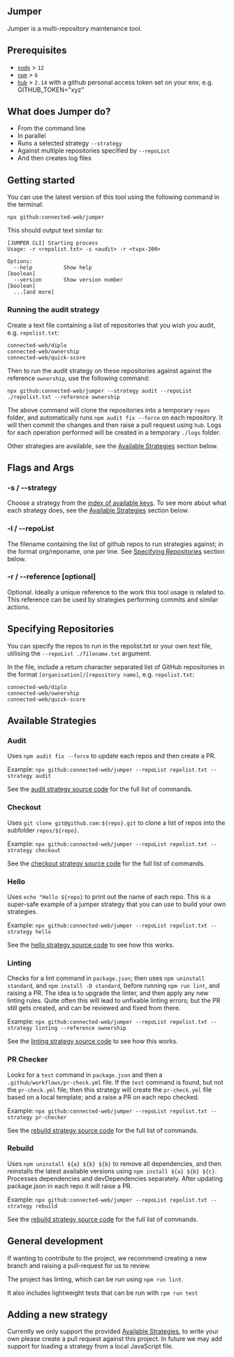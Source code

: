## Jumper

Jumper is a multi-repository maintenance tool.

## Prerequisites
- [`node`](https://nodejs.org/en/) > `12`
- [`npm`](https://www.npmjs.com/) > `6`
- [`hub`](https://github.com/github/hub) > `2.14` with a github personal access token set on your env, e.g. GITHUB_TOKEN="xyz"

## What does Jumper do?

- From the command line
- In parallel
- Runs a selected strategy `--strategy`
- Against multiple repositories specified by `--repoList`
- And then creates log files

## Getting started

You can use the latest version of this tool using the following command in the terminal:
```
npx github:connected-web/jumper
```

This should output text similar to: 
```
[JUMPER CLI] Starting process
Usage: -r <repolist.txt> -s <audit> -r <tvpx-200>

Options:
  --help          Show help                                            [boolean]
  --version       Show version number                                  [boolean]
  ...[and more]
```

### Running the audit strategy

Create a text file containing a list of repositories that you wish you audit, e.g. `repolist.txt`:

```
connected-web/diplo
connected-web/ownership
connected-web/quick-score
```

Then to run the audit strategy on these repositories against against the reference `ownership`, use the following command: 

```
npx github:connected-web/jumper --strategy audit --repoList ./repolist.txt --reference ownership
```

The above command will clone the repositories into a temporary `repos` folder, and automatically runs `npm audit fix --force` on each repository. It will then commit the changes and then raise a pull request using `hub`. Logs for each operation performed will be created in a temporary `./logs` folder.

Other strategies are available, see the [Available Strategies](#available-strategies) section below.

## Flags and Args

### -s / --strategy

Choose a strategy from the [index of available keys](./src/strategies/index.js). To see more about what each strategy does, see the [Available Strategies](#available-strategies) section below.

### -l / --repoList

The filename containing the list of github repos to run strategies against; in the format org/reponame, one per line. See [Specifying Repositories](#specifying-repositories) section below.

### -r / --reference [optional]

Optional. Ideally a unique reference to the work this tool usage is related to.  This reference can be used by strategies performing commits and similar actions. 

## Specifying Repositories

You can specify the repos to run in the repolist.txt or your own text file, utilising the `--repoList ./filename.txt` argument. 

In the file, include a return character separated list of GitHub repositories in the format `[organisation]/[repository name]`, e.g. `repolist.txt`:

```
connected-web/diplo
connected-web/ownership
connected-web/quick-score
```

## Available Strategies

### Audit

Uses `npm audit fix --force` to update each repos and then create a PR.

Example: `npx github:connected-web/jumper --repoList repolist.txt --strategy audit`

See the [audit strategy source code](./src/strategies/audit.strategy.js) for the full list of commands.

### Checkout

Uses `git clone git@github.com:${repo}.git` to clone a list of repos into the subfolder `repos/${repo}`.

Example: `npx github:connected-web/jumper --repoList repolist.txt --strategy checkout`

See the [checkout strategy source code](./src/strategies/checkout.strategy.js) for the full list of commands.

### Hello

Uses `echo "Hello ${repo}` to print out the name of each repo. This is a super-safe example of a jumper strategy that you can use to build your own strategies.

Example: `npx github:connected-web/jumper --repoList repolist.txt --strategy hello`

See the [hello strategy source code](./src/strategies/hello.strategy.js) to see how this works.

### Linting

Checks for a lint command in `package.json`; then uses `npm uninstall standard`, and `npm install -D standard`, before running `npm run lint`, and raising a PR. The idea is to upgrade the linter, and then apply any new linting rules. Quite often this will lead to unfixable linting errors; but the PR still gets created, and can be reviewed and fixed from there.

Example: `npx github:connected-web/jumper --repoList repolist.txt --strategy linting --reference ownership`

See the [linting strategy source code](./src/strategies/linting.strategy.js) to see how this works.

### PR Checker

Looks for a `test` command in `package.json` and then a `.github/workflows/pr-check.yml` file. If the `test` command is found, but not the `pr-check.yml` file; then this strategy will create the `pr-check.yml` file based on a local template; and a raise a PR on each repo checked.

Example: `npx github:connected-web/jumper --repoList repolist.txt --strategy pr-checker`

See the [rebuild strategy source code](./src/strategies/rebuild.strategy.js) for the full list of commands.

### Rebuild

Uses `npm uninstall ${a} ${b} ${b}` to remove all dependencies, and then reinstalls the latest available versions using `npm install ${a} ${b} ${c}`. Processes dependencies and devDependencies separately. After updating package.json in each repo it will raise a PR.

Example: `npx github:connected-web/jumper --repoList repolist.txt --strategy rebuild`

See the [rebuild strategy source code](./src/strategies/rebuild.strategy.js) for the full list of commands.

## General development

If wanting to contribute to the project, we recommend creating a new branch and raising a pull-request for us to review. 

The project has linting, which can be run using `npm run lint`. 

It also includes lightweight tests that can be run with `rpm run test`

## Adding a new strategy

Currently we only support the provided [Available Strategies](#available-strategies), to write your own please create a pull request against this project. In future we may add support for loading a strategy from a local JavaScript file.
